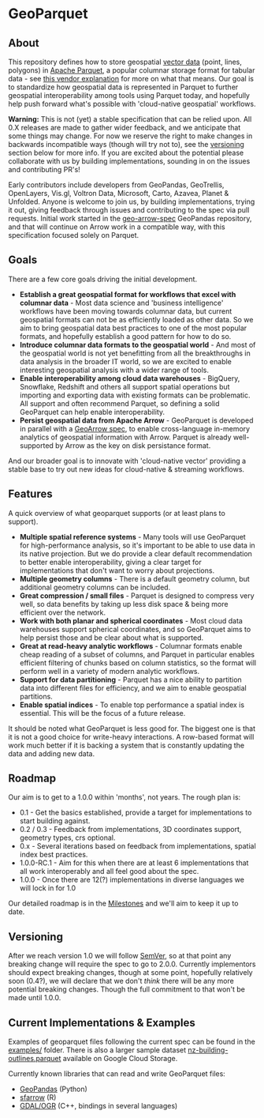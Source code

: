 # GeoParquet

## About

This repository defines how to store geospatial [vector data](https://gisgeography.com/spatial-data-types-vector-raster/) (point,
lines, polygons) in [Apache Parquet](https://parquet.apache.org/), a popular columnar storage format for tabular data - see
[this vendor explanation](https://databricks.com/glossary/what-is-parquet) for more on what that means. Our goal is to standardize how
geospatial data is represented in Parquet to further geospatial interoperability among tools using Parquet today, and hopefully
help push forward what's possible with 'cloud-native geospatial' workflows.

**Warning:** This is not (yet) a stable specification that can be relied upon. All 0.X releases are made to gather wider feedback, and we anticipate that some things may change. For now we reserve the right to make changes in backwards incompatible
ways (though will try not to), see the [versioning](#versioning) section below for more info. If you are excited about the potential
please collaborate with us by building implementations, sounding in on the issues and contributing PR's!

Early contributors include developers from GeoPandas, GeoTrellis, OpenLayers, Vis.gl, Voltron Data, Microsoft, Carto, Azavea, Planet & Unfolded.
Anyone is welcome to join us, by building implementations, trying it out, giving feedback through issues and contributing to the spec via pull requests.
Initial work started in the [geo-arrow-spec](https://github.com/geopandas/geo-arrow-spec/) GeoPandas repository, and that will continue on
Arrow work in a compatible way, with this specification focused solely on Parquet.

## Goals

There are a few core goals driving the initial development.

* **Establish a great geospatial format for workflows that excel with columnar data** - Most data science and 'business intelligence' workflows have been moving
 towards columnar data, but current geospatial formats can not be as efficiently loaded as other data. So we aim to bring geospatial data best practices to one
 of the most popular formats, and hopefully establish a good pattern for how to do so.
* **Introduce columnar data formats to the geospatial world** - And most of the geospatial world is not yet benefitting from all the breakthroughs in data analysis
 in the broader IT world, so we are excited to enable interesting geospatial analysis with a wider range of tools.
* **Enable interoperability among cloud data warehouses** - BigQuery, Snowflake, Redshift and others all support spatial operations but importing and exporting data
 with existing formats can be problematic. All support and often recommend Parquet, so defining a solid GeoParquet can help enable interoperability.
* **Persist geospatial data from Apache Arrow** - GeoParquet is developed in parallel with a [GeoArrow spec](https://github.com/geopandas/geo-arrow-spec), to
 enable cross-language in-memory analytics of geospatial information with Arrow. Parquet is already well-supported by Arrow as the key on disk persistance format.

And our broader goal is to innovate with 'cloud-native vector' providing a stable base to try out new ideas for cloud-native & streaming workflows.


## Features

A quick overview of what geoparquet supports (or at least plans to support).

* **Multiple spatial reference systems** - Many tools will use GeoParquet for high-performance analysis, so it's important to be able to use data in its
 native projection. But we do provide a clear default recommendation to better enable interoperability, giving a clear target for implementations that don't want to
 worry about projections.
* **Multiple geometry columns** - There is a default geometry column, but additional geometry columns can be included.
* **Great compression / small files** - Parquet is designed to compress very well, so data benefits by taking up less disk space & being more efficient over
 the network.
* **Work with both planar and spherical coordinates** - Most cloud data warehouses support spherical coordinates, and so GeoParquet aims to help persist those
 and be clear about what is supported.
* **Great at read-heavy analytic workflows** - Columnar formats enable cheap reading of a subset of columns, and Parquet in particular enables efficient filtering
 of chunks based on column statistics, so the format will perform well in a variety of modern analytic workflows.
* **Support for data partitioning** - Parquet has a nice ability to partition data into different files for efficiency, and we aim to enable geospatial partitions.
* **Enable spatial indices** - To enable top performance a spatial index is essential. This will be the focus of a future release.

It should be noted what GeoParquet is less good for. The biggest one is that it is not a good choice for write-heavy interactions. A row-based format
will work much better if it is backing a system that is constantly updating the data and adding new data.

## Roadmap

Our aim is to get to a 1.0.0 within 'months', not years. The rough plan is:

* 0.1 - Get the basics established, provide a target for implementations to start building against.
* 0.2 / 0.3 - Feedback from implementations, 3D coordinates support, geometry types, crs optional.
* 0.x - Several iterations based on feedback from implementations, spatial index best practices.
* 1.0.0-RC.1 - Aim for this when there are at least 6 implementations that all work interoperably and all feel good about the spec.
* 1.0.0 - Once there are 12(?) implementations in diverse languages we will lock in for 1.0

Our detailed roadmap is in the [Milestones](https://github.com/opengeospatial/geoparquet/milestones) and we'll aim to keep it up to date.


## Versioning

After we reach version 1.0 we will follow [SemVer](https://semver.org/), so at that point any breaking change will require the spec to go to 2.0.0.
Currently implementors should expect breaking changes, though at some point, hopefully relatively soon (0.4?), we will declare that we don't *think* there
will be any more potential breaking changes. Though the full commitment to that won't be made until 1.0.0.

## Current Implementations & Examples

Examples of geoparquet files following the current spec can be found in the [examples/](examples/) folder. There is also a
larger sample dataset [nz-building-outlines.parquet](https://storage.googleapis.com/open-geodata/linz-examples/nz-building-outlines.parquet)
available on Google Cloud Storage.

Currently known libraries that can read and write GeoParquet files:

* [GeoPandas](https://geopandas.org/en/stable/docs/user_guide/io.html#apache-parquet-and-feather-file-formats) (Python)
* [sfarrow](https://wcjochem.github.io/sfarrow/index.html) (R)
* [GDAL/OGR](https://gdal.org/drivers/vector/parquet.html) (C++, bindings in several languages)
